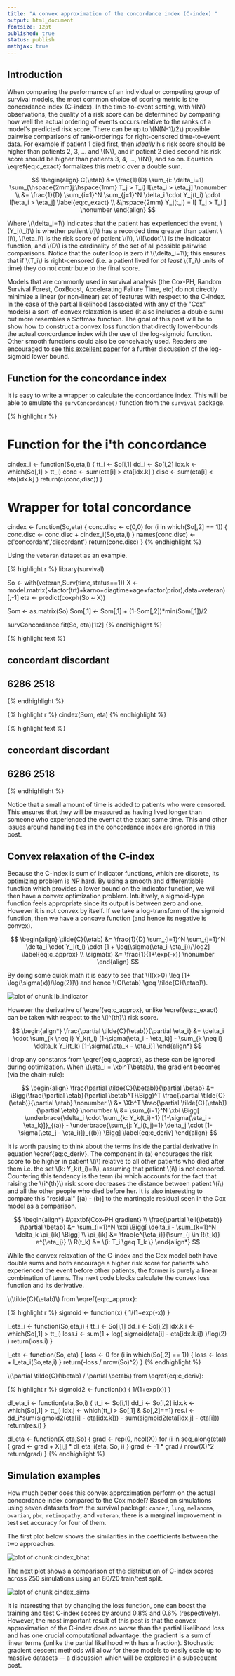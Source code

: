 ```yaml
---
title: "A convex approximation of the concordance index (C-index) "
output: html_document
fontsize: 12pt
published: true
status: publish
mathjax: true
---
```

 
$$
\newcommand{\etab}{\boldsymbol{\eta}}
\newcommand{\betab}{\boldsymbol{\beta}}
\newcommand{\xb}{\boldsymbol{x}}
\newcommand{\xbi}{\xb_i}
\newcommand{\Xb}{\boldsymbol{X}}
$$
 
## Introduction
 
When comparing the performance of an individual or competing group of survival models, the most common choice of scoring metric is the concordance index (C-index). In the time-to-event setting, with \\(N\\) observations, the quality of a risk score can be determined by comparing how well the actual ordering of events occurs relative to the ranks of a model's predicted risk score. There can be up to \\(N(N-1)/2\\) possible pairwise comparisons of rank-orderings for right-censored time-to-event data. For example if patient 1 died first, then *ideally* his risk score should be higher than patients 2, 3, ... and \\(N\\), and if patient 2 died second his risk score should be higher than patients 3, 4, ..., \\(N\\), and so on. Equation \eqref{eq:c_exact} formalizes this metric over a double sum.
 
$$
\begin{align}
C(\etab) &= \frac{1}{D} \sum_{i: \delta_i=1} \sum_{\hspace{2mm}j:\hspace{1mm} T_j > T_i} I[\eta_i > \eta_j] \nonumber \\
&= \frac{1}{D} \sum_{i=1}^N \sum_{j=1}^N \delta_i \cdot Y_j(t_i) \cdot I[\eta_i > \eta_j] \label{eq:c_exact} \\
&\hspace{2mm} Y_j(t_i) = I[ T_j > T_i ] \nonumber
\end{align}
$$
 
 
Where \\(\delta_i=1\\) indicates that the patient has experienced the event, \\(Y_j(t_i)\\) is whether patient \\(j\\) has a recorded time greater than patient \\(i\\), \\(\eta_i\\) is the risk score of patient \\(i\\), \\(I[\cdot]\\) is the indicator function, and \\(D\\) is the cardinality of the set of all possible pairwise comparisons. Notice that the outer loop is zero if \\(\delta_i=1\\); this ensures that if \\(T_i\\) is right-censored (i.e. a patient lived for *at least* \\(T_i\\) units of time) they do not contribute to the final score.
 
Models that are commonly used in survival analysis (the Cox-PH, Random Survival Forest, CoxBoost, Accelerating Failure Time, etc) do not directly minimize a linear (or non-linear) set of features with respect to the C-index. In the case of the partial likelihood (associated with any of the "Cox" models) a sort-of-convex relaxation is used (it also includes a double sum) but more resembles a Softmax function. The goal of this post will be to show how to construct a convex loss function that directly lower-bounds the actual concordance index with the use of the log-sigmoid function. Other smooth functions could also be conceivably used. Readers are encouraged to see [this excellent paper](https://papers.nips.cc/paper/3375-on-ranking-in-survival-analysis-bounds-on-the-concordance-index.pdf) for a further discussion of the log-sigmoid lower bound. 
 
## Function for the concordance index
 
It is easy to write a wrapper to calculate the concordance index. This will be able to emulate the `survConcordance()` function from the `survival` package.
 

{% highlight r %}
# Function for the i'th concordance
cindex_i <- function(So,eta,i) {
  tt_i <- So[i,1]
  dd_i <- So[i,2]
  idx.k <- which(So[,1] > tt_i)
  conc <- sum(eta[i] > eta[idx.k]  )
  disc <- sum(eta[i] < eta[idx.k]  )
  return(c(conc,disc))
}
 
 
# Wrapper for total concordance
cindex <- function(So,eta) {
  conc.disc <- c(0,0)
  for (i in which(So[,2] == 1)) {
    conc.disc <- conc.disc + cindex_i(So,eta,i)
  }
  names(conc.disc) <- c('concordant','discordant')
  return(conc.disc)
}
{% endhighlight %}
 
Using the `veteran` dataset as an example. 
 

{% highlight r %}
library(survival)
 
So <- with(veteran,Surv(time,status==1))
X <- model.matrix(~factor(trt)+karno+diagtime+age+factor(prior),data=veteran)[,-1]
eta <- predict(coxph(So ~ X))
 
Som <- as.matrix(So)
Som[,1] <- Som[,1] + (1-Som[,2])*min(Som[,1])/2
 
survConcordance.fit(So, eta)[1:2]
{% endhighlight %}



{% highlight text %}
## concordant discordant 
##       6286       2518
{% endhighlight %}



{% highlight r %}
cindex(Som, eta)
{% endhighlight %}



{% highlight text %}
## concordant discordant 
##       6286       2518
{% endhighlight %}
 
Notice that a small amount of time is added to patients who were censored. This ensures that they will be measured as having lived longer than someone who experienced the event at the exact same time. This and other issues around handling ties in the concordance index are ignored in this post.
 
## Convex relaxation of the C-index
 
Because the C-index is sum of indicator functions, which are discrete, its optimizing problem is [NP hard](https://en.wikipedia.org/wiki/NP-hardness). By using a smooth and differentiable function which provides a lower bound on the indicator function, we will then have a convex optimization problem. Intuitively, a sigmoid-type function feels appropriate since its output is between zero and one. However it is not convex by itself. If we take a log-transform of the sigmoid function, then we have a concave function (and hence its negative is convex).
 
$$
\begin{align}
\tilde{C}(\etab) &= \frac{1}{D} \sum_{i=1}^N \sum_{j=1}^N \delta_i \cdot  Y_j(t_i) \cdot [1 + \log(\sigma(\eta_i-\eta_j))/\log2] \label{eq:c_approx} \\
\sigma(x) &= \frac{1}{1+\exp(-x)} \nonumber
\end{align}
$$
 
By doing some quick math it is easy to see that \\(I(x>0) \leq [1+ \log(\sigma(x))/\log(2)]\\) and hence \\(C(\etab) \geq \tilde{C}(\etab)\\).
 
![plot of chunk lb_indicator](/figures/lb_indicator-1.png)
 
 
However the derivative of \eqref{eq:c_approx}, unlike \eqref{eq:c_exact} can be taken with respect to the \\(i^{th}\\) risk score.
 
$$
\begin{align*}
\frac{\partial \tilde{C}(\etab)}{\partial \eta_i} &= \delta_i \cdot \sum_{k \neq i} Y_k(t_i) [1-\sigma(\eta_i - \eta_k)] - \sum_{k \neq i} \delta_k Y_i(t_k) [1-\sigma(\eta_k - \eta_i)]
\end{align*}
$$
 
I drop any constants from \eqref{eq:c_approx}, as these can be ignored during optimization. When \\(\eta_i = \xbi^T\betab\\), the gradient becomes (via the chain-rule):
 
$$
\begin{align}
\frac{\partial \tilde{C}(\betab)}{\partial \betab} &= \Bigg(\frac{\partial \etab}{\partial \betab^T}\Bigg)^T \frac{\partial \tilde{C}(\etab)}{\partial \etab} \nonumber \\
&= \Xb^T \frac{\partial \tilde{C}(\etab)}{\partial \etab} \nonumber  \\
&= \sum_{i=1}^N \xbi \Bigg[ \underbrace{\delta_i \cdot \sum_{k: Y_k(t_i)=1} [1-\sigma(\eta_i - \eta_k)]}_{(a)} - \underbrace{\sum_{j: Y_i(t_j)=1} \delta_j \cdot [1-\sigma(\eta_j - \eta_i)]}_{(b)} \Bigg] \label{eq:c_deriv}
\end{align}
$$
 
It is worth pausing to think about the terms inside the partial derivative in equation \eqref{eq:c_deriv}. The component in (a) encourages the risk score to be higher in patient \\(i\\) relative to all other patients who died after them i.e. the set \\(k: Y_k(t_i)=1\\), assuming that patient \\(i\\) is not censored. Countering this tendency is the term (b) which accounts for the fact that raising the \\(i^{th}\\) risk score decreases the distance between patient \\(i\\) and all the other people who died before her. It is also interesting to compare this "residual" [(a) - (b)] to the martingale residual seen in the Cox model as a comparison.
 
$$
\begin{align*}
&\textbf{Cox-PH gradient} \\
\frac{\partial \ell(\betab)}{\partial \betab} &= \sum_{i=1}^N \xbi \Bigg[ \delta_i - \sum_{k=1}^N \delta_k \pi_{ik}   \Bigg] \\
\pi_{ik} &= \frac{e^{\eta_i}}{\sum_{j \in R(t_k)} e^{\eta_j}} \\
R(t_k) &= \{i: T_i \geq T_k \}
\end{align*}
$$
 
While the convex relaxation of the C-index and the Cox model both have double sums and both encourage a higher risk score for patients who experienced the event before other patients, the former is purely a linear combination of terms. The next code blocks calculate the convex loss function and its derivative.
 
\\(\tilde{C}(\etab)\\) from \eqref{eq:c_approx}:

{% highlight r %}
sigmoid <- function(x) { 1/(1+exp(-x)) }
 
l_eta_i <- function(So,eta,i) {
  tt_i <- So[i,1]
  dd_i <- So[i,2]
  idx.k.i <- which(So[,1] > tt_i)
  loss.i <- sum(1 + log( sigmoid(eta[i] - eta[idx.k.i]) )/log(2) )
  return(loss.i)
}
 
l_eta <- function(So, eta) {
  loss <- 0
  for (i in which(So[,2] == 1)) {
    loss <- loss + l_eta_i(So,eta,i)
  }
  return(-loss / nrow(So)^2)
}
{% endhighlight %}
 
\\(\partial \tilde{C}(\betab) / \partial \betab\\) from \eqref{eq:c_deriv}:

{% highlight r %}
sigmoid2 <- function(x) { 1/(1+exp(x)) }
 
dl_eta_i <- function(eta,So,i) {
  tt_i <- So[i,1]
  dd_i <- So[i,2]
  idx.k <- which(So[,1] > tt_i)
  idx.j <- which(tt_i > So[,1] & So[,2]==1) 
  res.i <- dd_i*sum(sigmoid2(eta[i] - eta[idx.k])) - sum(sigmoid2(eta[idx.j] - eta[i]))
  return(res.i)
}
 
dl_eta <- function(X,eta,So) {
  grad <- rep(0, ncol(X))
  for (i in seq_along(eta)) {
    grad <- grad + X[i,] * dl_eta_i(eta, So, i)
  }
  grad <- -1 * grad / nrow(X)^2
  return(grad)
}
{% endhighlight %}
 
## Simulation examples
 
How much better does this convex approximation perform on the actual concordance index compared to the Cox model? Based on simulations using seven datasets from the survival package: `cancer`, `lung`, `melanoma`, `ovarian`, `pbc`, `retinopathy`, and `veteran`, there is a marginal improvement in test set accuracy for four of them.
 
The first plot below shows the similarities in the coefficients between the two approaches. 
 
![plot of chunk cindex_bhat](/figures/cindex_bhat-1.png)
 
The next plot shows a comparison of the distribution of C-index scores across 250 simulations using an 80/20 train/test split. 
 
![plot of chunk cindex_sims](/figures/cindex_sims-1.png)
 
It is interesting that by changing the loss function, one can boost the training and test C-index scores by around 0.8% and 0.6% (respectively). However, the most important result of this post is that the convex approximation of the C-index does *no worse* than the partial likelihood loss and has one crucial computational advantage: the gradient is a sum of linear terms (unlike the partial likelihood with has a fraction). Stochastic gradient descent methods will allow for these models to easily scale up to  massive datasets -- a discussion which will be explored in a subsequent post.
 
 
 
